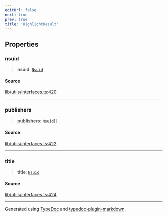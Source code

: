 ```yaml
---
editUrl: false
next: true
prev: true
title: 'HighlightResult'
---
```


## Properties

### nsuid

> **nsuid**: [`Nsuid`](Nsuid.md)

#### Source

[lib/utils/interfaces.ts:420](https://github.com/favna/nintendo-switch-eshop/blob/7e1c1df147b1f9067aea692f9d4dd56664ae35c8/src/lib/utils/interfaces.ts#L420)

---

### publishers

> **publishers**: [`Nsuid`](Nsuid.md)[]

#### Source

[lib/utils/interfaces.ts:422](https://github.com/favna/nintendo-switch-eshop/blob/7e1c1df147b1f9067aea692f9d4dd56664ae35c8/src/lib/utils/interfaces.ts#L422)

---

### title

> **title**: [`Nsuid`](Nsuid.md)

#### Source

[lib/utils/interfaces.ts:424](https://github.com/favna/nintendo-switch-eshop/blob/7e1c1df147b1f9067aea692f9d4dd56664ae35c8/src/lib/utils/interfaces.ts#L424)

---

Generated using [TypeDoc](https://typedoc.org) and [typedoc-plugin-markdown](https://typedoc-plugin-markdown.org).

